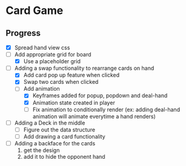 # Card Game

## Progress

- [x] Spread hand view css
- [ ] Add appropriate grid for board
  - [x] Use a placeholder grid
- [ ] Adding a swap functionality to rearrange cards on hand  
  - [x] Add card pop up feature when clicked
  - [x] Swap two cards when clicked
  - [ ] Add animation
    - [x] Keyframes added for popup, popdown and deal-hand
    - [x] Animation state created in player
    - [ ] Fix animation to conditionally render (ex: adding deal-hand animation will animate everytime a hand renders)
- [ ] Adding a Deck in the middle
  - [ ] Figure out the data structure
  - [ ] Add drawing a card functionality
- [ ] Adding a backface for the cards  
  1. get the design
  2. add it to hide the opponent hand
